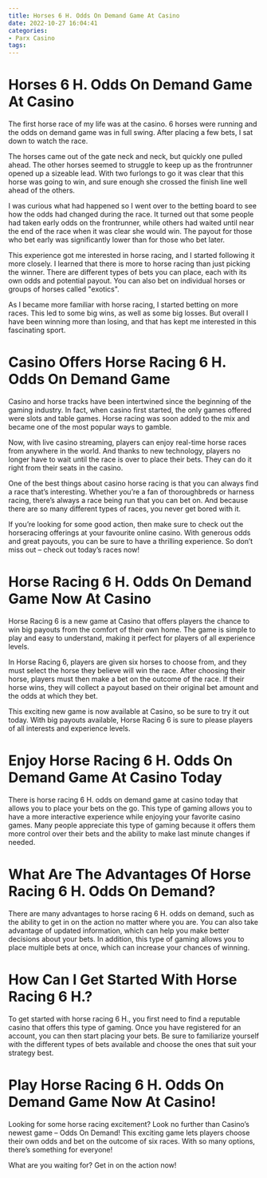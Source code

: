 ```yaml
---
title: Horses 6 H. Odds On Demand Game At Casino
date: 2022-10-27 16:04:41
categories:
- Parx Casino
tags:
---
```



#  Horses 6 H. Odds On Demand Game At Casino

The first horse race of my life was at the casino. 6 horses were running and the odds on demand game was in full swing. After placing a few bets, I sat down to watch the race.

The horses came out of the gate neck and neck, but quickly one pulled ahead. The other horses seemed to struggle to keep up as the frontrunner opened up a sizeable lead. With two furlongs to go it was clear that this horse was going to win, and sure enough she crossed the finish line well ahead of the others.

I was curious what had happened so I went over to the betting board to see how the odds had changed during the race. It turned out that some people had taken early odds on the frontrunner, while others had waited until near the end of the race when it was clear she would win. The payout for those who bet early was significantly lower than for those who bet later.

This experience got me interested in horse racing, and I started following it more closely. I learned that there is more to horse racing than just picking the winner. There are different types of bets you can place, each with its own odds and potential payout. You can also bet on individual horses or groups of horses called "exotics".

As I became more familiar with horse racing, I started betting on more races. This led to some big wins, as well as some big losses. But overall I have been winning more than losing, and that has kept me interested in this fascinating sport.

#  Casino Offers Horse Racing 6 H. Odds On Demand Game

Casino and horse tracks have been intertwined since the beginning of the gaming industry. In fact, when casino first started, the only games offered were slots and table games. Horse racing was soon added to the mix and became one of the most popular ways to gamble.

Now, with live casino streaming, players can enjoy real-time horse races from anywhere in the world. And thanks to new technology, players no longer have to wait until the race is over to place their bets. They can do it right from their seats in the casino.

One of the best things about casino horse racing is that you can always find a race that’s interesting. Whether you’re a fan of thoroughbreds or harness racing, there’s always a race being run that you can bet on. And because there are so many different types of races, you never get bored with it.

If you’re looking for some good action, then make sure to check out the horseracing offerings at your favourite online casino. With generous odds and great payouts, you can be sure to have a thrilling experience. So don’t miss out – check out today’s races now!

#  Horse Racing 6 H. Odds On Demand Game Now At Casino

Horse Racing 6 is a new game at Casino that offers players the chance to win big payouts from the comfort of their own home. The game is simple to play and easy to understand, making it perfect for players of all experience levels.

In Horse Racing 6, players are given six horses to choose from, and they must select the horse they believe will win the race. After choosing their horse, players must then make a bet on the outcome of the race. If their horse wins, they will collect a payout based on their original bet amount and the odds at which they bet.

This exciting new game is now available at Casino, so be sure to try it out today. With big payouts available, Horse Racing 6 is sure to please players of all interests and experience levels.

#  Enjoy Horse Racing 6 H. Odds On Demand Game At Casino Today

There is horse racing 6 H. odds on demand game at casino today that allows you to place your bets on the go. This type of gaming allows you to have a more interactive experience while enjoying your favorite casino games. Many people appreciate this type of gaming because it offers them more control over their bets and the ability to make last minute changes if needed.

# What Are The Advantages Of Horse Racing 6 H. Odds On Demand?

There are many advantages to horse racing 6 H. odds on demand, such as the ability to get in on the action no matter where you are. You can also take advantage of updated information, which can help you make better decisions about your bets. In addition, this type of gaming allows you to place multiple bets at once, which can increase your chances of winning.

# How Can I Get Started With Horse Racing 6 H.?

To get started with horse racing 6 H., you first need to find a reputable casino that offers this type of gaming. Once you have registered for an account, you can then start placing your bets. Be sure to familiarize yourself with the different types of bets available and choose the ones that suit your strategy best.

#  Play Horse Racing 6 H. Odds On Demand Game Now At Casino!

Looking for some horse racing excitement? Look no further than Casino’s newest game – Odds On Demand! This exciting game lets players choose their own odds and bet on the outcome of six races. With so many options, there’s something for everyone!

What are you waiting for? Get in on the action now!